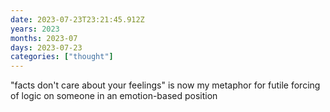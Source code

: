 ```yaml
---
date: 2023-07-23T23:21:45.912Z
years: 2023
months: 2023-07
days: 2023-07-23
categories: ["thought"]
---
```

"facts don't care about your feelings" is now my metaphor for futile forcing of logic on someone in an emotion-based position
